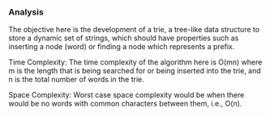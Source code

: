 ### Analysis

The objective here is the development of a trie, a tree-like data structure to store a dynamic set of strings, which should have properties such as inserting a node (word) or finding a node which represents a prefix.

Time Complexity: The time complexity of the algorithm here is O(mn) where m is the length that is being searched for or being inserted into the trie, and n is the total number of words in the trie.

Space Complexity: Worst case space complexity would be when there would be no words with common characters between them, i.e., O(n).
